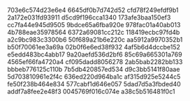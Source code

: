 703e6c574d23e6e4
6645df0b7d742d52
cfd78f249efdf9b1
2a172e031fd93911
d5cd9f196cca1340
173afe3baa150ef3
cc7fa44e945d9505
9bdce65a6fba920e
978fac01a40ab013
4b788eae35978564
6372a69081cc212c
118419ecbc97fd4b
a2c9bc983c3300b6
50f689a21b6e220c
aa5912a9970352b1
b50f70061ee3a69a
02b0f6e6ed38f932
4af5b6d4dccbe152
e5edd483bc4abb17
9a20aefd536d2bf6
85c69a665301a769
4565ef66fa4720a4
cf095dadd8056278
2ab5bab2282bb133
bbbeb776125c110b
7b5db420857ed534
d9c3bb5141f80aae
5d703810961e2f4c
636ed220d964ba1c
af315d925e5244c5
fe50f238b464e834
577cabf1d646e057
5dad7d5a3fbded40
addf7a8fee2e48f3
0045769f016c074e
a38c5b516481f0c1
